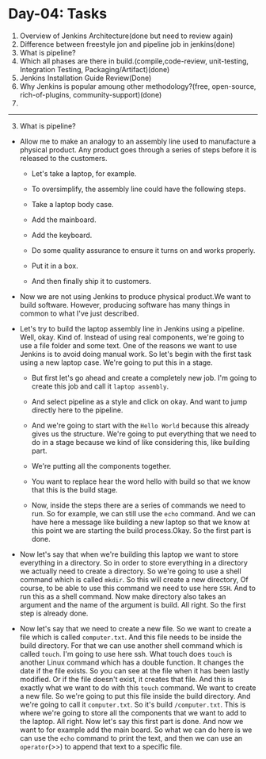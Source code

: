 # Day-04: Tasks

1. Overview of Jenkins Architecture(done but need to review again)
2. Difference between freestyle jon and pipeline job in jenkins(done)
3. What is pipeline?
4. Which all phases are there in build.(compile,code-review, unit-testing, Integration Testing, Packaging/Artifact)(done)
5. Jenkins Installation Guide Review(Done)
6. Why Jenkins is popular amoung other methodology?(free, open-source, rich-of-plugins, community-support)(done)
7.

---

3. What is pipeline?

- Allow me to make an analogy to an assembly line used to manufacture a physical product.
  Any product goes through a series of steps before it is released to the customers.

  - Let's take a laptop, for example.

  - To oversimplify, the assembly line could have the following steps.

  - Take a laptop body case.

  - Add the mainboard.

  - Add the keyboard.

  - Do some quality assurance to ensure it turns on and works properly.

  - Put it in a box.

  - And then finally ship it to customers.

- Now we are not using Jenkins to produce physical product.We want to build software. However, producing software has many things in common to what I've just described.
- Let's try to build the laptop assembly line in Jenkins using a pipeline. Well, okay.
  Kind of. Instead of using real components, we're going to use a file folder and some text. One of the reasons we want to use Jenkins is to avoid doing manual work. So let's begin with the first task using a new laptop case. We're going to put this in a stage.

  - But first let's go ahead and create a completely new job. I'm going to create this job and call it `laptop assembly`.

  - And select pipeline as a style and click on okay. And want to jump directly here to the pipeline.

  - And we're going to start with the `Hello World` because this already gives us the structure. We're going to put everything that we need to do in a stage because we kind of like considering this, like building part.

  - We're putting all the components together.

  - You want to replace hear the word hello with build so that we know that this is the build stage.

  - Now, inside the steps there are a series of commands we need to run. So for example, we can still use the `echo` command. And we can have here a message like building a new laptop so that we know at this point we are starting the build process.Okay. So the first part is done.

- Now let's say that when we're building this laptop we want to store everything in a directory.
  So in order to store everything in a directory we actually need to create a directory.
  So we're going to use a shell command which is called `mkdir`. So this will create a new directory, Of course, to be able to use this command we need to use here `SSH`. And to run this as a shell command. Now make directory also takes an argument and the name of the argument is build.
  All right. So the first step is already done.

- Now let's say that we need to create a new file.
  So we want to create a file which is called `computer.txt`. And this file needs to be inside the build directory. For that we can use another shell command which is called `touch`.
  I'm going to use here ssh. What touch does `touch` is another Linux command which has a double function. It changes the date if the file exists.
  So you can see at the file when it has been lastly modified. Or if the file doesn't exist, it creates that file. And this is exactly what we want to do with this `touch` command. We want to create a new file. So we're going to put this file inside the build directory. And we're going to call it `computer.txt`. So it's build `/computer.txt`.
  This is where we're going to store all the components that we want to add to the laptop.
  All right. Now let's say this first part is done.
  And now we want to for example add the main board.
  So what we can do here is we can use the `echo` command to print the text, and then we can use an `operator`(>>) to append that text to a specific file.
